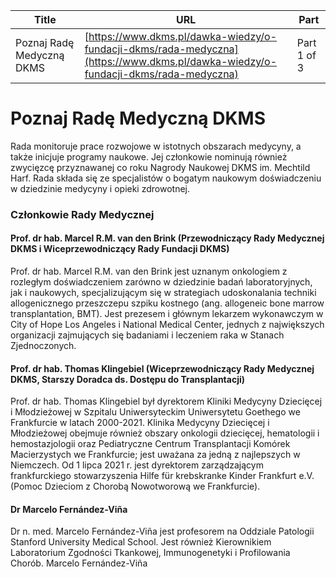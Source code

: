 | **Title**       | **URL**           | **Part**              |
|-----------------|-------------------|-----------------------|
| Poznaj Radę Medyczną DKMS         | [https://www.dkms.pl/dawka-wiedzy/o-fundacji-dkms/rada-medyczna](https://www.dkms.pl/dawka-wiedzy/o-fundacji-dkms/rada-medyczna)    | Part 1 of 3          |

# Poznaj Radę Medyczną DKMS

Rada monitoruje prace rozwojowe w istotnych obszarach medycyny, a także inicjuje programy naukowe. Jej członkowie nominują również zwycięzcę przyznawanej co roku Nagrody Naukowej DKMS im. Mechtild Harf. Rada składa się ze specjalistów o bogatym naukowym doświadczeniu w dziedzinie medycyny i opieki zdrowotnej.


### Członkowie Rady Medycznej


#### Prof. dr hab. Marcel R.M. van den Brink (Przewodniczący Rady Medycznej DKMS i Wiceprzewodniczący Rady Fundacji DKMS)


Prof. dr hab. Marcel R.M. van den Brink jest uznanym onkologiem z rozległym doświadczeniem zarówno w dziedzinie badań laboratoryjnych, jak i naukowych, specjalizującym się w strategiach udoskonalania techniki allogenicznego przeszczepu szpiku kostnego (ang. allogeneic bone marrow transplantation, BMT). Jest prezesem i głównym lekarzem wykonawczym w City of Hope Los Angeles i National Medical Center, jednych z największych organizacji zajmujących się badaniami i leczeniem raka w Stanach Zjednoczonych.


#### Prof. dr hab. Thomas Klingebiel (Wiceprzewodniczący Rady Medycznej DKMS, Starszy Doradca ds. Dostępu do Transplantacji)


Prof. dr hab. Thomas Klingebiel był dyrektorem Kliniki Medycyny Dziecięcej i Młodzieżowej w Szpitalu Uniwersyteckim Uniwersytetu Goethego we Frankfurcie w latach 2000\-2021\. Klinika Medycyny Dziecięcej i Młodzieżowej obejmuje również obszary onkologii dziecięcej, hematologii i hemostazjologii oraz Pediatryczne Centrum Transplantacji Komórek Macierzystych we Frankfurcie; jest uważana za jedną z najlepszych w Niemczech. Od 1 lipca 2021 r. jest dyrektorem zarządzającym frankfurckiego stowarzyszenia Hilfe für krebskranke Kinder Frankfurt e.V. (Pomoc Dzieciom z Chorobą Nowotworową we Frankfurcie).


#### Dr Marcelo Fernández\-Viña


Dr n. med. Marcelo Fernández\-Viña jest profesorem na Oddziale Patologii Stanford University Medical School. Jest również Kierownikiem Laboratorium Zgodności Tkankowej, Immunogenetyki i Profilowania Chorób. Marcelo Fernández\-Viña